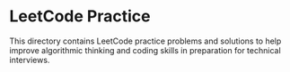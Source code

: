 # LeetCode Practice

This directory contains LeetCode practice problems and solutions to help improve algorithmic thinking and coding skills in preparation for technical interviews.